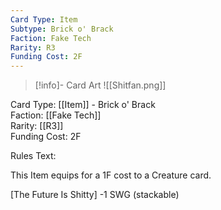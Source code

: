 ```yaml
---
Card Type: Item
Subtype: Brick o' Brack
Faction: Fake Tech
Rarity: R3
Funding Cost: 2F
---
```

> [!info]- Card Art
> ![[Shitfan.png]]

Card Type: [[Item]] - Brick o' Brack  
Faction: [[Fake Tech]]  
Rarity: [[R3]]  
Funding Cost: 2F  

Rules Text:  

This Item equips for a 1F cost to a Creature card.  

[The Future Is Shitty] -1 SWG (stackable)  